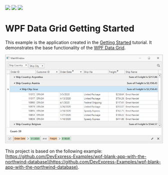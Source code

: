 <!-- default badges list -->
![](https://img.shields.io/endpoint?url=https://codecentral.devexpress.com/api/v1/VersionRange/268771364/21.2.2%2B)
[![](https://img.shields.io/badge/Open_in_DevExpress_Support_Center-FF7200?style=flat-square&logo=DevExpress&logoColor=white)](https://supportcenter.devexpress.com/ticket/details/T895669)
[![](https://img.shields.io/badge/📖_How_to_use_DevExpress_Examples-e9f6fc?style=flat-square)](https://docs.devexpress.com/GeneralInformation/403183)
<!-- default badges end -->
# WPF Data Grid Getting Started

This example is the application created in the [Getting Started](https://docs.devexpress.com/WPF/5863/controls-and-libraries/data-grid/getting-started) tutorial. It demonstrates the base functionality of the [WPF Data Grid](https://docs.devexpress.com/WPF/6084/controls-and-libraries/data-grid).

![](/images/dxgridgetstarted.png)

This project is based on the following example: [https://github.com/DevExpress-Examples/wpf-blank-app-with-the-northwind-database](https://github.com/DevExpress-Examples/wpf-blank-app-with-the-northwind-database).
